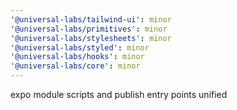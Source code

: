 ```yaml
---
'@universal-labs/tailwind-ui': minor
'@universal-labs/primitives': minor
'@universal-labs/stylesheets': minor
'@universal-labs/styled': minor
'@universal-labs/hooks': minor
'@universal-labs/core': minor
---
```


expo module scripts and publish entry points unified
